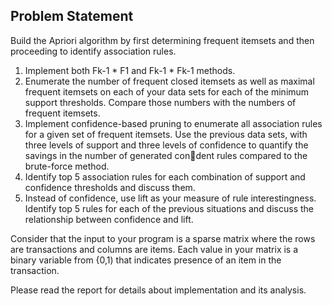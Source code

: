 ## Problem Statement

Build the Apriori algorithm by first determining frequent itemsets and then proceeding to identify association rules. 
1. Implement both Fk-1 * F1 and Fk-1 * Fk-1 methods.
2. Enumerate the number of frequent closed itemsets as well as maximal frequent itemsets on each of your data sets for each of the minimum support thresholds. Compare those numbers with the numbers of frequent itemsets.
3. Implement confidence-based pruning to enumerate all association rules for a given set of frequent itemsets. Use the previous data sets, with three levels of support and three levels of confidence to quantify the savings in the number of generated condent rules compared to the brute-force method.
4. Identify top 5 association rules for each combination of support and confidence thresholds and discuss them.  
5. Instead of confidence, use lift as your measure of rule interestingness. Identify top 5 rules for each of the previous situations and discuss the relationship between confidence and lift.

Consider that the input to your program is a sparse matrix where the rows are transactions and columns are items. Each value in your matrix is a binary
variable from {0,1) that indicates presence of an item in the transaction.

Please read the report for details about implementation and its analysis.
